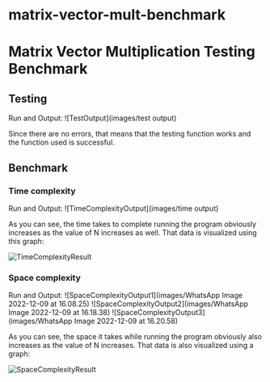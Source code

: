 # matrix-vector-mult-benchmark

# Matrix Vector Multiplication Testing Benchmark

## Testing

Run and Output:
![TestOutput](images/test output)

Since there are no errors, that means that the testing function works and the function used is successful.

## Benchmark 

### Time complexity

Run and Output:
![TimeComplexityOutput](images/time output)

As you can see, the time takes to complete running the program obviously increases as the value of N increases as well. That data is visualized using this graph:

![TimeComplexityResult](images/time)

### Space complexity

Run and Output:
![SpaceComplexityOutput1](images/WhatsApp Image 2022-12-09 at 16.08.25)
![SpaceComplexityOutput2](images/WhatsApp Image 2022-12-09 at 16.18.38)
![SpaceComplexityOutput3](images/WhatsApp Image 2022-12-09 at 16.20.58)

As you can see, the space it takes while running the program obviously also increases as the value of N increases. That data is also visualized using a graph:

![SpaceComplexityResult](images/space)
